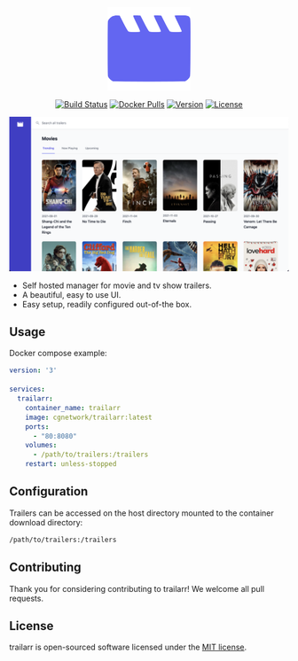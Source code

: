<p align="center"><img width="150" src="docs/logo-alt.png" alt="trailarr logo"></p>

<p align="center">
    <a href="https://github.com/cgnetwork/trailarr/actions"><img src="https://img.shields.io/github/workflow/status/cgnetwork/trailarr/Master" alt="Build Status"></a>
  <a href="https://hub.docker.com/r/cgnetwork/trailarr"><img src="https://img.shields.io/docker/pulls/cgnetwork/trailarr" alt="Docker Pulls"></a>
    <a href="https://hub.docker.com/r/cgnetwork/trailarr/tags"><img src="https://img.shields.io/docker/v/cgnetwork/trailarr" alt="Version"></a>
    <a href="https://github.com/cgnetwork/trailarr/blob/master/LICENSE"><img src="https://img.shields.io/github/license/cgnetwork/trailarr" alt="License"></a>
</p>

![Preview](docs/preview.png)

* Self hosted manager for movie and tv show trailers.
* A beautiful, easy to use UI.
* Easy setup, readily configured out-of-the box.

## Usage

Docker compose example:

```yaml
version: '3'

services:
  trailarr:
    container_name: trailarr
    image: cgnetwork/trailarr:latest
    ports:
      - "80:8080"
    volumes:
      - /path/to/trailers:/trailers
    restart: unless-stopped
```

## Configuration

Trailers can be accessed on the host directory mounted to the container download directory:
```bash
/path/to/trailers:/trailers
```

## Contributing

Thank you for considering contributing to trailarr! We welcome all pull requests.

## License

trailarr is open-sourced software licensed under the [MIT license](LICENSE).
